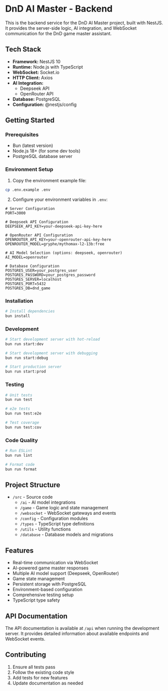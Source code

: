 # DnD AI Master - Backend

This is the backend service for the DnD AI Master project, built with NestJS. It provides the server-side logic, AI integration, and WebSocket communication for the DnD game master assistant.

## Tech Stack

- **Framework:** NestJS 10
- **Runtime:** Node.js with TypeScript
- **WebSocket:** Socket.io
- **HTTP Client:** Axios
- **AI Integration:** 
  - Deepseek API
  - OpenRouter API
- **Database:** PostgreSQL
- **Configuration:** @nestjs/config

## Getting Started

### Prerequisites

- Bun (latest version)
- Node.js 18+ (for some dev tools)
- PostgreSQL database server

### Environment Setup

1. Copy the environment example file:
```bash
cp .env.example .env
```

2. Configure your environment variables in `.env`:
```env
# Server Configuration
PORT=3000

# Deepseek API Configuration
DEEPSEEK_API_KEY=your-deepseek-api-key-here

# OpenRouter API Configuration
OPENROUTER_API_KEY=your-openrouter-api-key-here
OPENROUTER_MODEL=gryphe/mythomax-l2-13b:free

# AI Model Selection (options: deepseek, openrouter)
AI_MODEL=openrouter

# Database Configuration
POSTGRES_USER=your_postgres_user
POSTGRES_PASSWORD=your_postgres_password
POSTGRES_SERVER=localhost
POSTGRES_PORT=5432
POSTGRES_DB=dnd_game
```

### Installation

```bash
# Install dependencies
bun install
```

### Development

```bash
# Start development server with hot-reload
bun run start:dev

# Start development server with debugging
bun run start:debug

# Start production server
bun run start:prod
```

### Testing

```bash
# Unit tests
bun run test

# e2e tests
bun run test:e2e

# Test coverage
bun run test:cov
```

### Code Quality

```bash
# Run ESLint
bun run lint

# Format code
bun run format
```

## Project Structure

- `/src` - Source code
  - `/ai` - AI model integrations
  - `/game` - Game logic and state management
  - `/websocket` - WebSocket gateways and events
  - `/config` - Configuration modules
  - `/types` - TypeScript type definitions
  - `/utils` - Utility functions
  - `/database` - Database models and migrations

## Features

- Real-time communication via WebSocket
- AI-powered game master responses
- Multiple AI model support (Deepseek, OpenRouter)
- Game state management
- Persistent storage with PostgreSQL
- Environment-based configuration
- Comprehensive testing setup
- TypeScript type safety

## API Documentation

The API documentation is available at `/api` when running the development server. It provides detailed information about available endpoints and WebSocket events.

## Contributing

1. Ensure all tests pass
2. Follow the existing code style
3. Add tests for new features
4. Update documentation as needed

